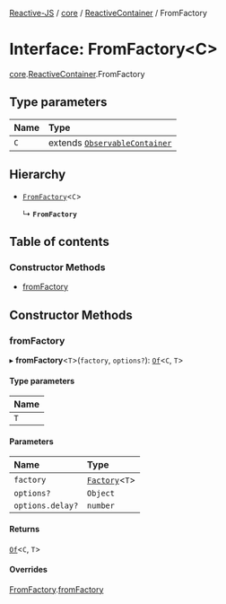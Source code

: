 [Reactive-JS](../README.md) / [core](../modules/core.md) / [ReactiveContainer](../modules/core.ReactiveContainer.md) / FromFactory

# Interface: FromFactory<C\>

[core](../modules/core.md).[ReactiveContainer](../modules/core.ReactiveContainer.md).FromFactory

## Type parameters

| Name | Type |
| :------ | :------ |
| `C` | extends [`ObservableContainer`](core.ObservableContainer.md) |

## Hierarchy

- [`FromFactory`](core.Container.FromFactory.md)<`C`\>

  ↳ **`FromFactory`**

## Table of contents

### Constructor Methods

- [fromFactory](core.ReactiveContainer.FromFactory.md#fromfactory)

## Constructor Methods

### fromFactory

▸ **fromFactory**<`T`\>(`factory`, `options?`): [`Of`](../modules/core.Container.md#of)<`C`, `T`\>

#### Type parameters

| Name |
| :------ |
| `T` |

#### Parameters

| Name | Type |
| :------ | :------ |
| `factory` | [`Factory`](../modules/functions.md#factory)<`T`\> |
| `options?` | `Object` |
| `options.delay?` | `number` |

#### Returns

[`Of`](../modules/core.Container.md#of)<`C`, `T`\>

#### Overrides

[FromFactory](core.Container.FromFactory.md).[fromFactory](core.Container.FromFactory.md#fromfactory)
